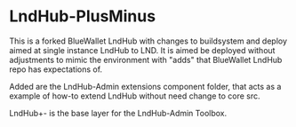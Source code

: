# LndHub-PlusMinus
This is a forked BlueWallet LndHub with changes to buildsystem and deploy aimed at single instance LndHub to LND.
It is aimed be deployed without adjustments to mimic the environment with "adds" that BlueWallet LndHub repo has expectations of.

Added are the LndHub-Admin extensions component folder, that acts as a example of how-to extend LndHub without need change to core src.

LndHub+- is the base layer for the LndHub-Admin Toolbox.
